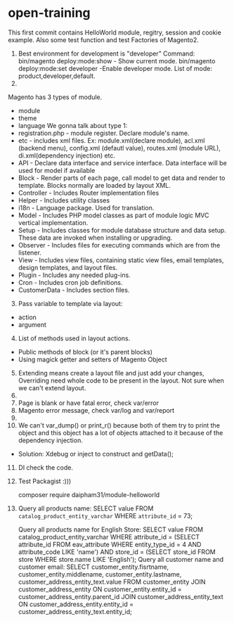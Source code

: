 # open-training
This first commit contains HelloWorld module, regitry, session and cookie example. Also some test function and test Factories of Magento2.

1. Best environment for development is "developer"
Command:
bin/magento deploy:mode:show - Show current mode.
bin/magento deploy:mode:set developer -Enable developer mode. 
List of mode: product,developer,default.
2. 
Magento has 3 types of module.
- module
- theme
- language
We gonna talk about type 1:
- registration.php - module register. Declare module's name.
- etc - includes xml files. Ex: module.xml(declare module), acl.xml (backend menu), config.xml (defautl value), routes.xml (module URL), di.xml(dependency injection) etc.
- API - Declare data interface and service interface. Data interface will be used for model if available
- Block - Render parts of each page, call model to get data and render to template. Blocks normally are loaded by layout XML.
- Controller - Includes Router implementation files
- Helper - Includes utility classes
- i18n - Language package. Used for translation.
- Model - Includes PHP model classes as part of module logic MVC vertical implementation.
- Setup - Includes classes for module database structure and data setup. These data are invoked when installing or upgrading.
- Observer - Includes files for executing commands which are from the listener.
- View - Includes view files, containing static view files, email templates, design templates, and layout files.
- Plugin - Includes any needed plug-ins.
- Cron - Includes cron job definitions.
- CustomerData - Includes section files.
3. Pass variable to template via layout:
- action
- argument
4. List of methods used in layout actions.
- Public methods of block (or it's parent blocks)
- Using magick getter and setters of Magento Object
5. Extending means create a layout file and just add your changes, Overriding need whole code to be present in the layout.
Not sure when we can't extend layout.
6. 
7. Page is blank or have fatal error, check var/error
8. Magento error message, check var/log and var/report
9. 
10. We can't var_dump() or print_r() because both of them try to print the object and this object has a lot of objects attached to it because of the dependency injection.
- Solution: Xdebug or inject to construct and getData();
11. DI check the code.

12. Test Packagist :))) 

    composer require daipham31/module-helloworld



13. Query all products name:
SELECT value FROM   `catalog_product_entity_varchar` WHERE  `attribute_id` = 73;

    Query all products name for English Store:
SELECT value FROM   catalog_product_entity_varchar WHERE  attribute_id = (SELECT attribute_id FROM   eav_attribute WHERE  entity_type_id = 4 AND attribute_code LIKE 'name') AND  store_id = (SELECT store_id FROM   store WHERE  store.name LIKE 'English');
    Query all customer name and customer email:
SELECT
customer_entity.fisrtname,
customer_entity.middlename,
customer_entity.lastname,
customer_address_entity_text.value
FROM customer_entity
JOIN customer_address_entity ON customer_entity.entity_id = 
customer_address_entity.parent_id
JOIN customer_address_entity_text ON customer_address_entity.entity_id = 
customer_address_entity_text.entity_id;

